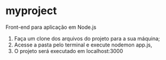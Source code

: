 # myproject
Front-end para aplicação em Node.js 
1. Faça um clone dos arquivos do projeto para a sua máquina;
2. Acesse a pasta pelo terminal e execute nodemon app.js,
3. O projeto será executado em localhost:3000 
